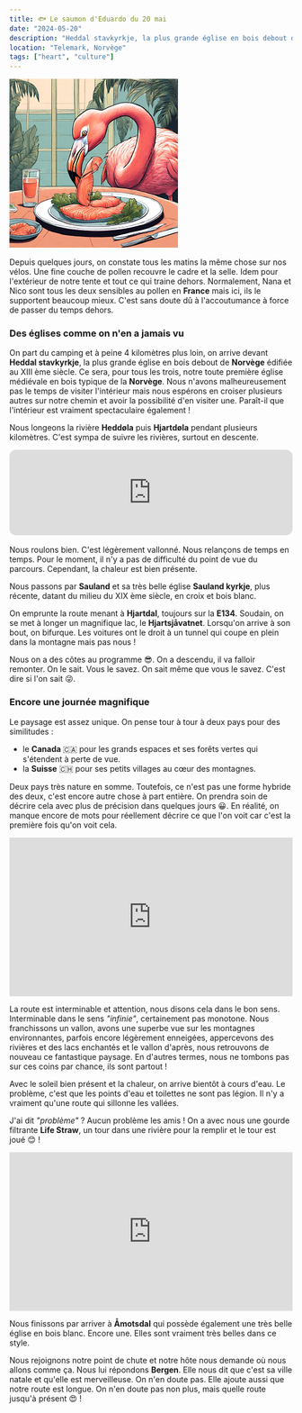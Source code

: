 ```yaml
---
title: 🐟 Le saumon d'Eduardo du 20 mai
date: "2024-05-20"
description: "Heddal stavkyrkje, la plus grande église en bois debout de Norvège !"
location: "Telemark, Norvège"
tags: ["heart", "culture"]
---
```


![Saumon d'Eduardo](../saumon_eduardo.png)

Depuis quelques jours, on constate tous les matins la même chose sur nos vélos. Une fine couche de pollen recouvre le cadre et la selle. Idem pour l'extérieur de notre tente et tout ce qui traine dehors. Normalement, Nana et Nico sont tous les deux sensibles au pollen en **France** mais ici, ils le supportent beaucoup mieux. C'est sans doute dû à l'accoutumance à force de passer du temps dehors.

### Des églises comme on n'en a jamais vu

On part du camping et à peine 4 kilomètres plus loin, on arrive devant **Heddal stavkyrkje**, la plus grande église en bois debout de **Norvège** édifiée au XIII ème siècle. Ce sera, pour tous les trois, notre toute première église médiévale en bois typique de la **Norvège**. Nous n'avons malheureusement pas le temps de visiter l'intérieur mais nous espérons en croiser plusieurs autres sur notre chemin et avoir la possibilité d'en visiter une. Paraît-il que l'intérieur est vraiment spectaculaire également !

Nous longeons la rivière **Heddøla** puis **Hjartdøla** pendant plusieurs kilomètres. C'est sympa de suivre les rivières, surtout en descente.

<iframe style="border-radius:12px" src="https://open.spotify.com/embed/track/6UAgnw2w3AVwLg1p7sE7v4?utm_source=generator&theme=0" width="100%" height="152" frameBorder="0" allow="autoplay; clipboard-write; encrypted-media; picture-in-picture" loading="lazy"></iframe>

Nous roulons bien. C'est légèrement vallonné. Nous relançons de temps en temps. Pour le moment, il n'y a pas de difficulté du point de vue du parcours. Cependant, la chaleur est bien présente.

Nous passons par **Sauland** et sa très belle église **Sauland kyrkje**, plus récente, datant du milieu du XIX ème siècle, en croix et bois blanc.

On emprunte la route menant à **Hjartdal**, toujours sur la **E134**. Soudain, on se met à longer un magnifique lac, le **Hjartsjåvatnet**. Lorsqu'on arrive à son bout, on bifurque. Les voitures ont le droit à un tunnel qui coupe en plein dans la montagne mais pas nous !

Nous on a des côtes au programme 😎. On a descendu, il va falloir remonter. On le sait. Vous le savez. On sait même que vous le savez. C'est dire si l'on sait 😜.

### Encore une journée magnifique

Le paysage est assez unique. On pense tour à tour à deux pays pour des similitudes :

- le **Canada** <span class="d-emoji">🇨🇦</span> pour les grands espaces et ses forêts vertes qui s'étendent à perte de vue.
- la **Suisse** <span class="d-emoji">🇨🇭</span> pour ses petits villages au cœur des montagnes.

Deux pays très nature en somme. Toutefois, ce n'est pas une forme hybride des deux, c'est encore autre chose à part entière. On prendra soin de décrire cela avec plus de précision dans quelques jours 😀. En réalité, on manque encore de mots pour réellement décrire ce que l'on voit car c'est la première fois qu'on voit cela.

<div style="width: 100%; height: 0; position: relative; padding-bottom: 56%;"><iframe src="https://giphy.com/embed/Fkmgse8OMKn9C" style="top: 0; left: 0; width: 100%; height: 100%; position: absolute; border: 0;" allowfullscreen scrolling="no" allow="encrypted-media;" class="giphy-embed"></iframe></div>

La route est interminable et attention, nous disons cela dans le bon sens. Interminable dans le sens _"infinie"_, certainement pas monotone. Nous franchissons un vallon, avons une superbe vue sur les montagnes environnantes, parfois encore légèrement enneigées, appercevons des rivières et des lacs enchantés et le vallon d'après, nous retrouvons de nouveau ce fantastique paysage. En d'autres termes, nous ne tombons pas sur ces coins par chance, ils sont partout !

Avec le soleil bien présent et la chaleur, on arrive bientôt à cours d'eau. Le problème, c'est que les points d'eau et toilettes ne sont pas légion. Il n'y a vraiment qu'une route qui sillonne les vallées.

J'ai dit _"problème"_ ? Aucun problème les amis ! On a avec nous une gourde filtrante **Life Straw**, un tour dans une rivière pour la remplir et le tour est joué 😊 !

<div style="width: 100%; height: 0; position: relative; padding-bottom: 56%;"><iframe src="https://giphy.com/embed/MtWJ2pJx7CbJe" style="top: 0; left: 0; width: 100%; height: 100%; position: absolute; border: 0;" allowfullscreen scrolling="no" allow="encrypted-media;" class="giphy-embed"></iframe></div> 
 
Nous finissons par arriver à **Åmotsdal** qui possède également une très belle église en bois blanc. Encore une. Elles sont vraiment très belles dans ce style.

Nous rejoignons notre point de chute et notre hôte nous demande où nous allons comme ça. Nous lui répondons **Bergen**. Elle nous dit que c'est sa ville natale et qu'elle est merveilleuse. On n'en doute pas. Elle ajoute aussi que notre route est longue. On n'en doute pas non plus, mais quelle route jusqu'à présent 😍 !
